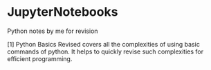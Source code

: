 # JupyterNotebooks
Python notes by me for revision

[1] Python Basics Revised covers all the complexities of using basic commands of python.
It helps to quickly revise such complexities for efficient programming.
